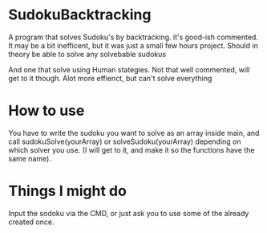 # SudokuBacktracking
A program that solves Sudoku's by backtracking. it's good-ish commented.
It may be a bit inefficent, but it was just a small few hours project.
Should in theory be able to solve any solvebable sudokus


And one that solve using Human stategies. Not that well commented, will get to it though.
Alot more effienct, but  can't solve everything

# How to use
You have to write the sudoku you want to solve as an array inside main, and call sudokuSolve(yourArray) or solveSudoku(yourArray) depending on which solver you use. (I will get to it, and make it so the functions have the same name).


# Things I might do
Input the sodoku via the CMD,
or just ask you to use some of the already created once.
